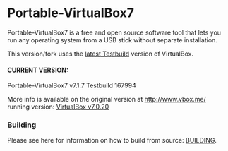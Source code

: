 Portable-VirtualBox7
====================

Portable-VirtualBox7 is a free and open source software tool that lets you run any operating system from a USB stick without separate installation.

This version/fork uses the [latest Testbuild](https://forum.virtualbox.org/wiki/Testbuilds) version of VirtualBox.

#### CURRENT VERSION: #### 

Portable-VirtualBox7 v7.1.7 Testbuild 167994</b>

More info is available on the original version at http://www.vbox.me/ running version: [VirtualBox v7.0.20](https://github.com/vboxme/Portable-VirtualBox)

### Building ###

Please see here for information on how to build from source: [BUILDING](BUILDING.md).
